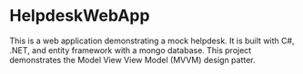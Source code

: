 # HelpdeskWebApp
This is a web application demonstrating a mock helpdesk. It is built with C#, .NET, and entity framework with a mongo database. This project demonstrates the Model View View Model (MVVM) design patter.
